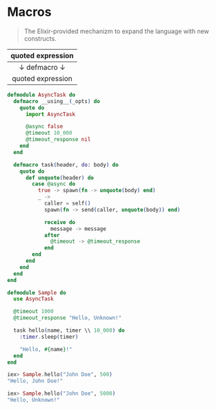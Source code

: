 # Macros
> The Elixir-provided mechanizm to expand the language with new constructs.

| quoted expression |
|:-----------------:|
|   ↓ defmacro ↓    |
| quoted expression |

```elixir
defmodule AsyncTask do
  defmacro __using__(_opts) do
    quote do
      import AsyncTask

      @async false
      @timeout 10_000
      @timeout_response nil
    end
  end

  defmacro task(header, do: body) do
    quote do
      def unquote(header) do
        case @async do
          true -> spawn(fn -> unquote(body) end)
          _ ->
            caller = self()
            spawn(fn -> send(caller, unquote(body)) end)

            receive do
              message -> message
            after
              @timeout -> @timeout_response
            end
        end
      end
    end
  end
end
```
```elixir
defmodule Sample do
  use AsyncTask

  @timeout 1000
  @timeout_response "Hello, Unknown!"

  task hello(name, timer \\ 10_000) do
    :timer.sleep(timer)

    "Hello, #{name}!"
  end
end
```

```elixir
iex> Sample.hello("John Doe", 500) 
"Hello, John Doe!"

iex> Sample.hello("John Doe", 5000)
"Hello, Unknown!"

```